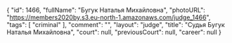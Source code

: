 {
    "id": 1466,
    "fullName": "Бугук Наталья Михайловна",
    "photoURL": "https://members2020by.s3.eu-north-1.amazonaws.com/judge_1466",
    "tags": [
        "criminal"
    ],
    "comment": "",
    "layout": "judge",
    "title": "Судья Бугук Наталья Михайловна",
    "court": null,
    "previousCourt": null,
    "career": null
}